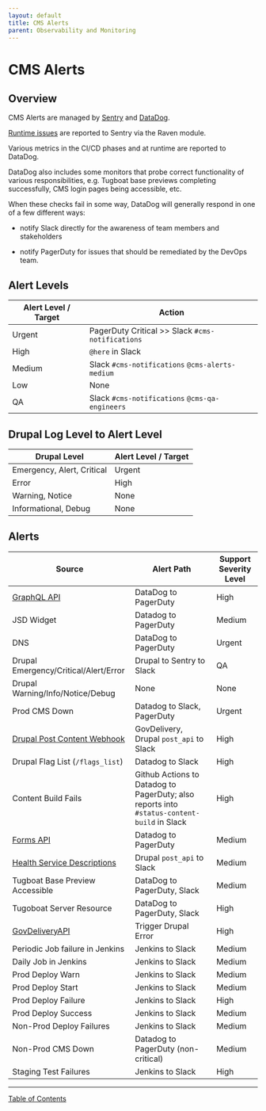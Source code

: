 ```yaml
---
layout: default
title: CMS Alerts
parent: Observability and Monitoring
---
```


# CMS Alerts

## Overview

CMS Alerts are managed by [Sentry](https://sentry.vfs.va.gov/) and [DataDog](https://vagov.ddog-gov.com/).

[Runtime issues](READMES/sentry.md) are reported to Sentry via the Raven module.

Various metrics in the CI/CD phases and at runtime are reported to DataDog.

DataDog also includes some monitors that probe correct functionality of various
responsibilities, e.g. Tugboat base previews completing successfully, CMS login
pages being accessible, etc.

When these checks fail in some way, DataDog will generally respond in one of a
few different ways:

- notify Slack directly for the awareness of team members and stakeholders

- notify PagerDuty for issues that should be remediated by the DevOps team.

## Alert Levels

| Alert Level / Target  | Action                                            |
|-----------------------|---------------------------------------------------|
| Urgent                | PagerDuty Critical >> Slack `#cms-notifications`  |
| High                  | `@here` in Slack                                  |
| Medium                | Slack `#cms-notifications` `@cms-alerts-medium`   |
| Low                   | None                                              |
| QA                    | Slack `#cms-notifications` `@cms-qa-engineers`    |

## Drupal Log Level to Alert Level

| Drupal Level               | Alert Level / Target  |
|----------------------------|-----------------------|
| Emergency, Alert, Critical | Urgent                |
| Error                      | High                  |
| Warning, Notice            | None                  |
| Informational, Debug       | None                  |

## Alerts

| Source | Alert Path | Support Severity Level |
|--------|------------|------------------------|
| [GraphQL API](https://github.com/department-of-veterans-affairs/va.gov-cms/blob/master/READMES/downstream_dependencies.md) | DataDog to PagerDuty | High |
| JSD Widget | Datadog to PagerDuty | Medium |
| DNS | DataDog to PagerDuty | Urgent |
| Drupal Emergency/Critical/Alert/Error | Drupal to Sentry to Slack | QA |
| Drupal Warning/Info/Notice/Debug | None | None |
| Prod CMS Down | Datadog to Slack, PagerDuty | Urgent |
| [Drupal Post Content Webhook](https://github.com/department-of-veterans-affairs/va.gov-cms/blob/master/READMES/downstream_dependencies.md) | GovDelivery, Drupal `post_api` to Slack | High |
| Drupal Flag List (`/flags_list`) | Datadog to Slack | High |
| Content Build Fails | Github Actions to Datadog to PagerDuty; also reports into `#status-content-build` in Slack | High |
| [Forms API](https://github.com/department-of-veterans-affairs/va.gov-cms/blob/master/READMES/downstream_dependencies.md) | Datadog to PagerDuty | Medium |
| [Health Service Descriptions](https://github.com/department-of-veterans-affairs/va.gov-cms/blob/master/READMES/downstream_dependencies.md) | Drupal `post_api` to Slack | Medium |
| Tugboat Base Preview Accessible | DataDog to PagerDuty, Slack | Medium |
| Tugoboat Server Resource | DataDog to PagerDuty, Slack | High                   |
| [GovDeliveryAPI](https://github.com/department-of-veterans-affairs/va.gov-cms/blob/master/READMES/upstream-dependencies.md) | Trigger Drupal Error | High |
| Periodic Job failure in Jenkins | Jenkins to Slack | Medium |
| Daily Job in Jenkins | Jenkins to Slack | Medium |
| Prod Deploy Warn | Jenkins to Slack | Medium |
| Prod Deploy Start | Jenkins to Slack | Medium |
| Prod Deploy Failure | Jenkins to Slack | High |
| Prod Deploy Success | Jenkins to Slack | Medium |
| Non-Prod Deploy Failures | Jenkins to Slack | Medium |
| Non-Prod CMS Down | Datadog to PagerDuty (non-critical) | Medium |
| Staging Test Failures | Jenkins to Slack | High |

----

[Table of Contents](../README.md)
